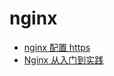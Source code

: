 # nginx
-  [nginx 配置 https](https://juejin.im/post/6844904063688179720)
-  [Nginx 从入门到实践](https://juejin.im/collection/6845242899005702151)